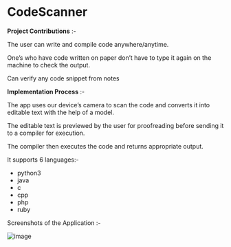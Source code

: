 # CodeScanner

**Project Contributions** :-

The user can write and compile code anywhere/anytime.

One’s who have code written on paper don’t have to type it again on the machine to check the output.

Can verify any code snippet from notes

**Implementation Process** :-

The app uses our device’s camera to scan the code and converts it into editable text with the help of a model.

The editable text is previewed by the user for proofreading before sending it to a compiler for execution.

The compiler then executes the code and returns appropriate output.

It supports 6 languages:-

* python3
* java
* c
* cpp
* php
* ruby

Screenshots of the Application :- 

![image](https://user-images.githubusercontent.com/91470808/220964546-f9bb6758-f23e-426b-9b1f-9d2561d9f351.png)

